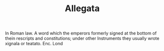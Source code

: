 ---
title: Allegata
letter: A
permalink: "/definitions/bld-allegata.html"
body: In Roman law. A word which the emperors formerly signed at the bottom of thein
  rescripts and constitutions; under other Instruments they usually wrote xignala
  or teatato. Enc. Lond
published_at: '2018-07-07'
source: Black's Law Dictionary 2nd Ed (1910)
layout: post
---